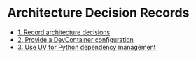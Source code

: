 # Architecture Decision Records

* [1. Record architecture decisions](0001-record-architecture-decisions.md)
* [2. Provide a DevContainer configuration](0002-provide-a-devcontainer-configuration.md)
* [3. Use UV for Python dependency management](0003-use-uv-for-python-dependency-management.md)
